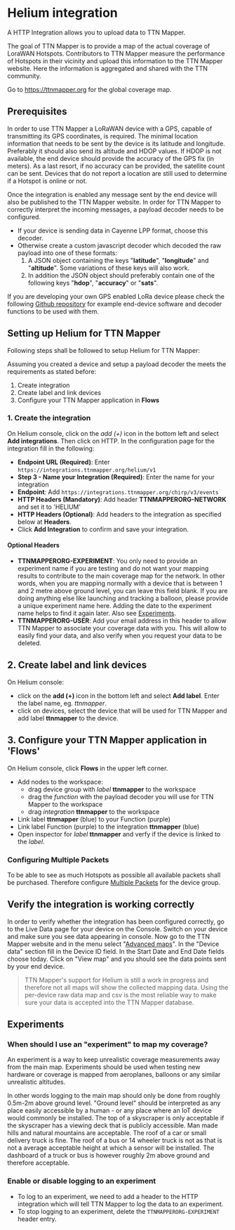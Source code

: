 # Helium integration

A HTTP Integration allows you to upload data to TTN Mapper. 

The goal of TTN Mapper is to provide a map of the actual coverage of LoraWAN Hotspots. Contributors to TTN Mapper measure the performance of Hotspots in their vicinity and upload this information to the TTN Mapper website. Here the information is aggregated and shared with the TTN community.

Go to https://ttnmapper.org for the global coverage map.


## Prerequisites

In order to use TTN Mapper a LoRaWAN device with a GPS, capable of transmitting its GPS coordinates, is required. The minimal location information that needs to be sent by the device is its latitude and longitude. Preferably it should also send its altitude and HDOP values. If HDOP is not available, the end device should provide the accuracy of the GPS fix (in meters). As a last resort, if no accuracy can be provided, the satellite count can be sent. Devices that do not report a location are still used to determine if a Hotspot is online or not.

Once the integration is enabled any message sent by the end device will also be published to the TTN Mapper website. In order for TTN Mapper to correctly interpret the incoming messages, a payload decoder needs to be configured. 
* If your device is sending data in Cayenne LPP format, choose this decoder. 
* Otherwise create a custom javascript decoder which decoded the raw payload into one of these formats:
  1. A JSON object containing the keys "**latitude**", "**longitude**" and "**altitude**". Some variations of these keys will also work. 
  2. In addition the JSON object should preferably contain one of the following keys "**hdop**", "**accuracy**" or "**sats**".

If you are developing your own GPS enabled LoRa device please check the following [Github repository](https://github.com/ttnmapper/gps-node-examples) for example end-device software and decoder functions to be used with them.

## Setting up Helium for TTN Mapper

Following steps shall be followed to setup Helium for TTN Mapper:

Assuming you created a device and setup a payload decoder the meets the requirements as stated before:
1. Create integration
2. Create label and link devices
3. Configure your TTN Mapper application in **Flows**

### 1. Create the integration

On Helium console, click on the *add (+)* icon in the bottom left and select **Add integrations**. Then click on HTTP. In the configuration page for the integration fill in the following:

* **Endpoint URL (Required)**: Enter `https://integrations.ttnmapper.org/helium/v1`
* **Step 3 - Name your Integration (Required)**: Enter the name for your integration
* **Endpoint**: Add `https://integrations.ttnmapper.org/chirp/v3/events`
* **HTTP Headers (Mandatory)**: Add header **TTNMAPPERORG-NETWORK** and set it to 'HELIUM'
* **HTTP Headers (Optional)**: Add headers to the integration as specified below at **Headers**.
* Click **Add Integration** to confirm and save your integration.

#### Optional Headers

* **TTNMAPPERORG-EXPERIMENT**: You only need to provide an experiment name if you are testing and do not want your mapping results to contribute to the main coverage map for the network. In other words, when you are mapping normally with a device that is between 1 and 2 metre above ground level, you can leave this field blank. If you are doing anything else like launching and tracking a balloon, please provide a unique experiment name here. Adding the date to the experiment name helps to find it again later. Also see [Experiments](#experiments).
* **TTNMAPPERORG-USER**: Add your email address in this header to allow TTN Mapper to associate your coverage data with you. This will allow to easily find your data, and also verify when you request your data to be deleted.

## 2. Create label and link devices

On Helium console:
* click on the **add (+)** icon in the bottom left and select **Add label**. Enter the label name, eg. _ttnmapper_.
* click on devices, select the device that will be used for TTN Mapper and add label **ttnmapper** to the device.

## 3. Configure your TTN Mapper application in 'Flows' 

On Helium console, click **Flows** in the upper left corner.

* Add nodes to the workspace:
  * drag device group with _label_ **ttnmapper** to the workspace
  * drag the _function_ with the payload decoder you will use for TTN Mapper to the workspace
  * drag _integration_ **ttnmapper** to the workspace
* Link label **ttnmapper** (blue) to your Function (purple)
* Link label Function (purple) to the integration **ttnmapper** (blue)
* Open inspector for _label_ **ttnmapper** and verfy if the device is linked to the _label_.

### Configuring Multiple Packets

To be able to see as much Hotspots as possible all available packets shall be purchased. Therefore configure [Multiple Packets](https://docs.helium.com/use-the-network/console/adr/#multiple-packets) for the device group.

## Verify the integration is working correctly

In order to verify whether the integration has been configured correctly, go to the Live Data page for your device on the Console. Switch on your device and make sure you see data appearing in console. Now go to the TTN Mapper website and in the menu select "[Advanced maps](https://ttnmapper.org/advanced-maps/)". In the "Device data" section fill in the Device ID field. In the Start Date and End Date fields choose today. Click on "View map" and you should see the data points sent by your end device.

> TTN Mapper's support for Helium is still a work in progress and therefore not all maps will show the collected mapping data. Using the per-device raw data map and csv is the most reliable way to make sure your data is accepted into the TTN Mapper database.

## Experiments

### When should I use an "experiment" to map my coverage?

An experiment is a way to keep unrealistic coverage measurements away from the main map. Experiments should be used when testing new hardware or coverage is mapped from aeroplanes, balloons or any similar unrealistic altitudes.

In other words logging to the main map should only be done from roughly 0.5m-2m above ground level. "Ground level" should be interpreted as any place easily accessible by a human - or any place where an IoT device would commonly be installed. The top of a skyscraper is only acceptable if the skyscraper has a viewing deck that is publicly accessible. Man made hills and natural mountains are acceptable. The roof of a car or small delivery truck is fine. The roof of a bus or 14 wheeler truck is not as that is not a average acceptable height at which a sensor will be installed. The dashboard of a truck or bus is however roughly 2m above ground and therefore acceptable.

### Enable or disable logging to an experiment

* To log to an experiment, we need to add a header to the HTTP integration which will tell TTN Mapper to log the data to an experiment.
* To stop logging to an experiment, delete the `TTNMAPPERORG-EXPERIMENT` header entry.
